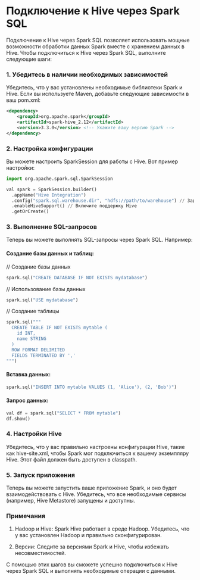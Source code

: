 # Подключение к Hive через Spark SQL

Подключение к Hive через Spark SQL позволяет использовать мощные возможности обработки данных Spark вместе с хранением данных в Hive. Чтобы подключиться к Hive через Spark SQL, выполните следующие шаги:

### 1. Убедитесь в наличии необходимых зависимостей

Убедитесь, что у вас установлены необходимые библиотеки Spark и Hive. Если вы используете Maven, добавьте следующие зависимости в ваш pom.xml:

```xml
<dependency>
    <groupId>org.apache.spark</groupId>
    <artifactId>spark-hive_2.12</artifactId>
    <version>3.3.0</version> <!-- Укажите вашу версию Spark -->
</dependency>
```


### 2. Настройка конфигурации

Вы можете настроить SparkSession для работы с Hive. Вот пример настройки:

```py
import org.apache.spark.sql.SparkSession

val spark = SparkSession.builder()
  .appName("Hive Integration")
  .config("spark.sql.warehouse.dir", "hdfs://path/to/warehouse") // Задайте путь к хранилищу Hive
  .enableHiveSupport() // Включите поддержку Hive
  .getOrCreate()
```


### 3. Выполнение SQL-запросов

Теперь вы можете выполнять SQL-запросы через Spark SQL. Например:

#### Создание базы данных и таблиц:


// Создание базы данных
```py
spark.sql("CREATE DATABASE IF NOT EXISTS mydatabase")
```
// Использование базы данных
```py
spark.sql("USE mydatabase")
```

// Создание таблицы
```py
spark.sql("""
  CREATE TABLE IF NOT EXISTS mytable (
    id INT,
    name STRING
  )
  ROW FORMAT DELIMITED
  FIELDS TERMINATED BY ','
""")
```


#### Вставка данных:

```py
spark.sql("INSERT INTO mytable VALUES (1, 'Alice'), (2, 'Bob')")
```


#### Запрос данных:

```py
val df = spark.sql("SELECT * FROM mytable")
df.show()
```


### 4. Настройки Hive

Убедитесь, что у вас правильно настроены конфигурации Hive, такие как hive-site.xml, чтобы Spark мог подключиться к вашему экземпляру Hive. Этот файл должен быть доступен в classpath.

### 5. Запуск приложения

Теперь вы можете запустить ваше приложение Spark, и оно будет взаимодействовать с Hive. Убедитесь, что все необходимые сервисы (например, Hive Metastore) запущены и доступны.

### Примечания

1. Hadoop и Hive: Spark Hive работает в среде Hadoop. Убедитесь, что у вас установлен Hadoop и правильно сконфигурирован.

2. Версии: Следите за версиями Spark и Hive, чтобы избежать несовместимостей.

С помощью этих шагов вы сможете успешно подключиться к Hive через Spark SQL и выполнять необходимые операции с данными.